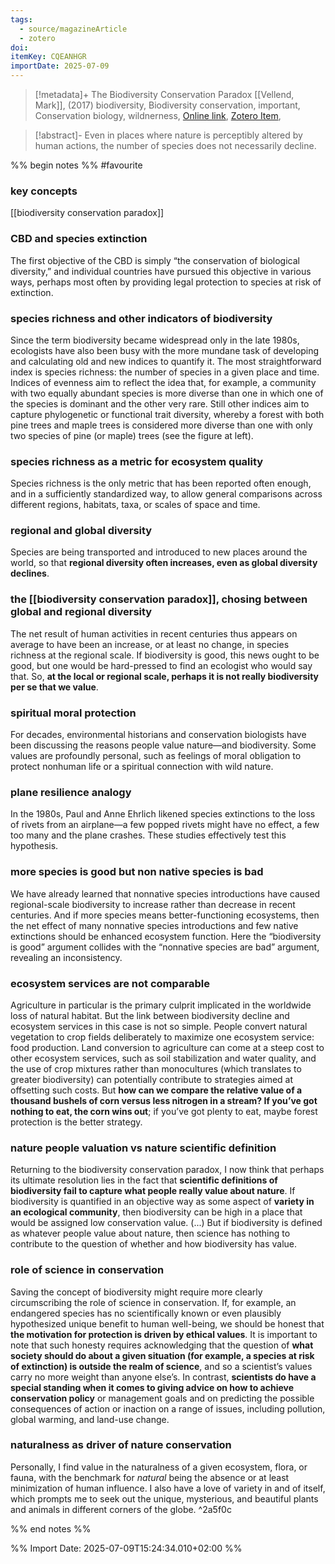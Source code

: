 ```yaml
---
tags:
  - source/magazineArticle
  - zotero
doi: 
itemKey: CQEANHGR
importDate: 2025-07-09
---
```

>[!metadata]+
> The Biodiversity Conservation Paradox
> [[Vellend, Mark]], 
>  (2017)
> biodiversity, Biodiversity conservation, important, Conservation biology, wildnerness, 
> [Online link](https://www.americanscientist.org/article/the-biodiversity-conservation-paradox), [Zotero Item](zotero://select/library/items/CQEANHGR),

>[!abstract]-
>Even in places where nature is perceptibly altered by human actions, the number of species does not necessarily decline.

%% begin notes %%
#favourite 
### key concepts
[[biodiversity conservation paradox]]
### CBD and species extinction
The first objective of the CBD is simply “the conservation of biological diversity,” and individual countries have pursued this objective in various ways, perhaps most often by providing legal protection to species at risk of extinction.
### species richness and other indicators of biodiversity
Since the term biodiversity became widespread only in the late 1980s, ecologists have also been busy with the more mundane task of developing and calculating old and new indices to quantify it. The most straightforward index is species richness: the number of species in a given place and time. Indices of evenness aim to reflect the idea that, for example, a community with two equally abundant species is more diverse than one in which one of the species is dominant and the other very rare. Still other indices aim to capture phylogenetic or functional trait diversity, whereby a forest with both pine trees and maple trees is considered more diverse than one with only two species of pine (or maple) trees (see the figure at left). 
### species richness as a metric for ecosystem quality
Species richness is the only metric that has been reported often enough, and in a sufficiently standardized way, to allow general comparisons across different regions, habitats, taxa, or scales of space and time.
### regional and global diversity
Species are being transported and introduced to new places around the world, so that **regional diversity often increases, even as global diversity declines**.
### the [[biodiversity conservation paradox]], chosing between global and regional diversity
The net result of human activities in recent centuries thus appears on average to have been an increase, or at least no change, in species richness at the regional scale. If biodiversity is good, this news ought to be good, but one would be hard-pressed to find an ecologist who would say that. So, **at the local or regional scale, perhaps it is not really biodiversity per se that we value**.
### spiritual moral protection
For decades, environmental historians and conservation biologists have been discussing the reasons people value nature—and biodiversity. Some values are profoundly personal, such as feelings of moral obligation to protect nonhuman life or a spiritual connection with wild nature.
### plane resilience analogy
In the 1980s, Paul and Anne Ehrlich likened species extinctions to the loss of rivets from an airplane—a few popped rivets might have no effect, a few too many and the plane crashes. These studies effectively test this hypothesis.
### more species is good but non native species is bad
We have already learned that nonnative species introductions have caused regional-scale biodiversity to increase rather than decrease in recent centuries. And if more species means better-functioning ecosystems, then the net effect of many nonnative species introductions and few native extinctions should be enhanced ecosystem function. Here the “biodiversity is good” argument collides with the “nonnative species are bad” argument, revealing an inconsistency.
### ecosystem services are not comparable
Agriculture in particular is the primary culprit implicated in the worldwide loss of natural habitat. But the link between biodiversity decline and ecosystem services in this case is not so simple. People convert natural vegetation to crop fields deliberately to maximize one ecosystem service: food production. Land conversion to agriculture can come at a steep cost to other ecosystem services, such as soil stabilization and water quality, and the use of crop mixtures rather than monocultures (which translates to greater biodiversity) can potentially contribute to strategies aimed at offsetting such costs. But **how can we compare the relative value of a thousand bushels of corn versus less nitrogen in a stream? If you’ve got nothing to eat, the corn wins out**; if you’ve got plenty to eat, maybe forest protection is the better strategy.
### nature people valuation vs nature scientific definition
Returning to the biodiversity conservation paradox, I now think that perhaps its ultimate resolution lies in the fact that **scientific definitions of biodiversity fail to capture what people really value about nature**. If biodiversity is quantified in an objective way as some aspect of **variety in an ecological community**, then biodiversity can be high in a place that would be assigned low conservation value. (...) But if biodiversity is defined as whatever people value about nature, then science has nothing to contribute to the question of whether and how biodiversity has value.
### role of science in conservation
Saving the concept of biodiversity might require more clearly circumscribing the role of science in conservation. If, for example, an endangered species has no scientifically known or even plausibly hypothesized unique benefit to human well-being, we should be honest that **the motivation for protection is driven by ethical values**. It is important to note that such honesty requires acknowledging that the question of **what society should do about a given situation (for example, a species at risk of extinction) is outside the realm of science**, and so a scientist’s values carry no more weight than anyone else’s. In contrast, **scientists do have a special standing when it comes to giving advice on how to achieve conservation policy** or management goals and on predicting the possible consequences of action or inaction on a range of issues, including pollution, global warming, and land-use change.
### naturalness as driver of nature conservation
Personally, I find value in the naturalness of a given ecosystem, flora, or fauna, with the benchmark for _natural_ being the absence or at least minimization of human influence. I also have a love of variety in and of itself, which prompts me to seek out the unique, mysterious, and beautiful plants and animals in different corners of the globe. ^2a5f0c

%% end notes %%

%% Import Date: 2025-07-09T15:24:34.010+02:00 %%
